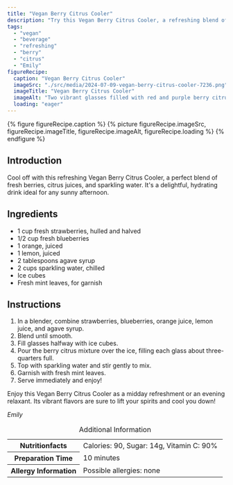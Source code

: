 ```yaml
---
title: "Vegan Berry Citrus Cooler"
description: "Try this Vegan Berry Citrus Cooler, a refreshing blend of berries, citrus, and sparkling water. Perfect for any sunny day!"
tags:
  - "vegan"
  - "beverage"
  - "refreshing"
  - "berry"
  - "citrus"
  - "Emily"
figureRecipe: 
  caption: "Vegan Berry Citrus Cooler"
  imageSrc: "./src/media/2024-07-09-vegan-berry-citrus-cooler-7236.png"
  imageTitle: "Vegan Berry Citrus Cooler"
  imageAlt: "Two vibrant glasses filled with red and purple berry citrus cooler, garnished with mint, strawberries, and blueberries, on a minimalist table under natural light."
  loading: "eager"
---
```


{% figure figureRecipe.caption %}
{% picture figureRecipe.imageSrc, figureRecipe.imageTitle, figureRecipe.imageAlt, figureRecipe.loading %}
{% endfigure %}

## Introduction

Cool off with this refreshing Vegan Berry Citrus Cooler, a perfect blend of fresh berries, citrus juices, and sparkling water. It's a delightful, hydrating drink ideal for any sunny afternoon.

## Ingredients

- 1 cup fresh strawberries, hulled and halved
- 1/2 cup fresh blueberries
- 1 orange, juiced
- 1 lemon, juiced
- 2 tablespoons agave syrup
- 2 cups sparkling water, chilled
- Ice cubes
- Fresh mint leaves, for garnish

## Instructions

1. In a blender, combine strawberries, blueberries, orange juice, lemon juice, and agave syrup.
2. Blend until smooth.
3. Fill glasses halfway with ice cubes.
4. Pour the berry citrus mixture over the ice, filling each glass about three-quarters full.
5. Top with sparkling water and stir gently to mix.
6. Garnish with fresh mint leaves.
7. Serve immediately and enjoy!

Enjoy this Vegan Berry Citrus Cooler as a midday refreshment or an evening relaxant. Its vibrant flavors are sure to lift your spirits and cool you down!

*Emily*

<table><caption class='sr-only'>Additional Information</caption><tr><th>Nutritionfacts</th><td>Calories: 90, Sugar: 14g, Vitamin C: 90%&nbsp;</td></tr><tr><th>Preparation Time</th><td>10 minutes&nbsp;</td></tr><tr><th>Allergy Information</th><td>Possible allergies: none&nbsp;</td></tr></table>

